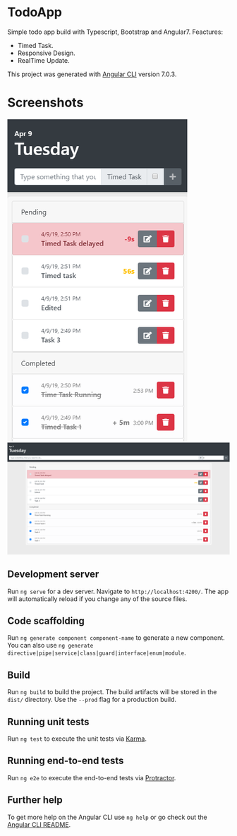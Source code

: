 # TodoApp
Simple todo app build with Typescript, Bootstrap and Angular7.
Feactures:
* Timed Task.
* Responsive Design.
* RealTime Update.

This project was generated with [Angular CLI](https://github.com/angular/angular-cli) version 7.0.3.

# Screenshots
![alt text](https://raw.githubusercontent.com/omoreno24/SimpleTodoApp/master/src/assets/screenshot-1.png)
![alt text](https://raw.githubusercontent.com/omoreno24/SimpleTodoApp/master/src/assets/screenshot-2.png)
## Development server

Run `ng serve` for a dev server. Navigate to `http://localhost:4200/`. The app will automatically reload if you change any of the source files.

## Code scaffolding

Run `ng generate component component-name` to generate a new component. You can also use `ng generate directive|pipe|service|class|guard|interface|enum|module`.

## Build

Run `ng build` to build the project. The build artifacts will be stored in the `dist/` directory. Use the `--prod` flag for a production build.

## Running unit tests

Run `ng test` to execute the unit tests via [Karma](https://karma-runner.github.io).

## Running end-to-end tests

Run `ng e2e` to execute the end-to-end tests via [Protractor](http://www.protractortest.org/).

## Further help

To get more help on the Angular CLI use `ng help` or go check out the [Angular CLI README](https://github.com/angular/angular-cli/blob/master/README.md).
